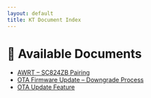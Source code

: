 ```yaml
---
layout: default
title: KT Document Index
---
```


# 📘 Available Documents

- [AWRT – SC824ZB Pairing](docs/awrt-pairing)
- [OTA Firmware Update – Downgrade Process](docs/ota-downgrade)
- [OTA Update Feature](docs/ota-update)
